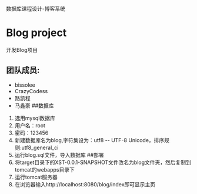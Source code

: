 数据库课程设计-博客系统 

# Blog project

开发Blog项目


## 团队成员:


* bissolee 
* CrazyCodess
* 路凯程
* 马鑫豪
##数据库
1. 选用mysql数据库
2. 用户名：root
3. 密码：123456
4. 新建数据库名为blog,字符集设为：utf8 -- UTF-8 Unicode，排序规则:utf8_general_ci
5. 运行blog.sql文件，导入数据库
##部署
1. 将target目录下的XST-0.0.1-SNAPSHOT文件改名为blog文件夹，然后复制到tomcat的webapps目录下
2. 运行tomcat服务器
3. 在浏览器输入http://localhost:8080/blog/index即可显示主页
